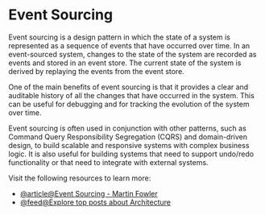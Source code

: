 # Event Sourcing

Event sourcing is a design pattern in which the state of a system is represented as a sequence of events that have occurred over time. In an event-sourced system, changes to the state of the system are recorded as events and stored in an event store. The current state of the system is derived by replaying the events from the event store.

One of the main benefits of event sourcing is that it provides a clear and auditable history of all the changes that have occurred in the system. This can be useful for debugging and for tracking the evolution of the system over time.

Event sourcing is often used in conjunction with other patterns, such as Command Query Responsibility Segregation (CQRS) and domain-driven design, to build scalable and responsive systems with complex business logic. It is also useful for building systems that need to support undo/redo functionality or that need to integrate with external systems.

Visit the following resources to learn more:

- [@article@Event Sourcing - Martin Fowler](https://martinfowler.com/eaaDev/EventSourcing.html)
- [@feed@Explore top posts about Architecture](https://app.daily.dev/tags/architecture?ref=roadmapsh)
